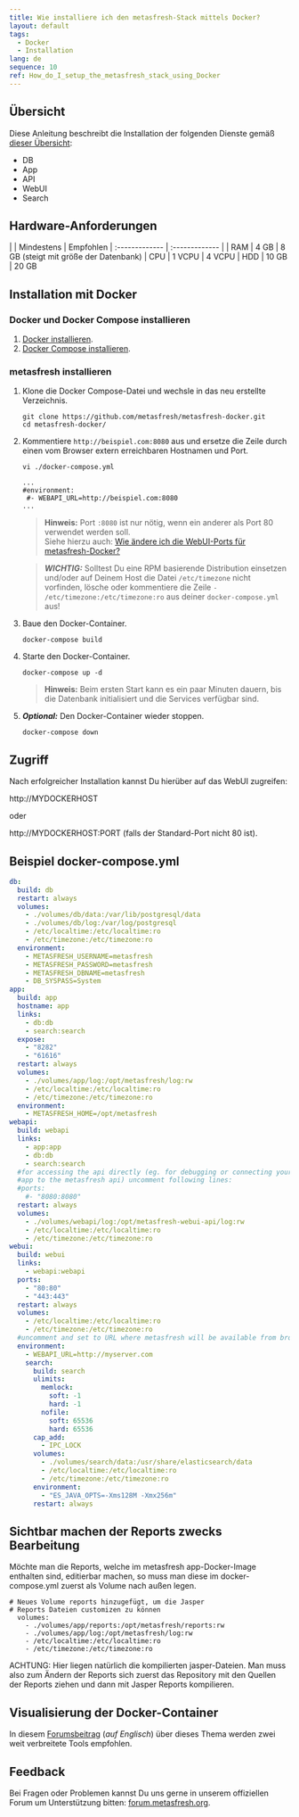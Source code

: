 ```yaml
---
title: Wie installiere ich den metasfresh-Stack mittels Docker?
layout: default
tags:
  - Docker
  - Installation
lang: de
sequence: 10
ref: How_do_I_setup_the_metasfresh_stack_using_Docker
---
```


## Übersicht
Diese Anleitung beschreibt die Installation der folgenden Dienste gemäß [dieser Übersicht](../../howto_collection/Wie_sieht_die_Architektur_aus):
* DB
* App
* API
* WebUI
* Search

## Hardware-Anforderungen

|     | Mindestens      | Empfohlen
| :------------- | :------------- |
| RAM | 4 GB       | 8 GB (steigt mit größe der Datenbank)
| CPU | 1 VCPU | 4 VCPU
| HDD | 10 GB | 20 GB


## Installation mit Docker

### Docker und Docker Compose installieren
1. [Docker installieren](https://docs.docker.com/engine/installation/linux/ubuntu/).
1. [Docker Compose installieren](https://docs.docker.com/compose/install/).

### metasfresh installieren
1. Klone die Docker Compose-Datei und wechsle in das neu erstellte Verzeichnis.

   ```
   git clone https://github.com/metasfresh/metasfresh-docker.git
   cd metasfresh-docker/
   ```

1. Kommentiere `http://beispiel.com:8080` aus und ersetze die Zeile durch einen vom Browser extern erreichbaren Hostnamen und Port.

   `vi ./docker-compose.yml`
   ```
   ...
   #environment:
    #- WEBAPI_URL=http://beispiel.com:8080
   ...
   ```
   >**Hinweis:** Port `:8080` ist nur nötig, wenn ein anderer als Port 80 verwendet werden soll. <br> Siehe hierzu auch: [Wie ändere ich die WebUI-Ports für metasfresh-Docker?](Wie_aendere_ich_die_ports_fuer_webui_in_docker)

   >***WICHTIG:*** Solltest Du eine RPM basierende Distribution einsetzen und/oder auf Deinem Host die Datei `/etc/timezone` nicht vorfinden, lösche oder kommentiere die Zeile `- /etc/timezone:/etc/timezone:ro` aus deiner `docker-compose.yml` aus!

1. Baue den Docker-Container.

   `docker-compose build`

1. Starte den Docker-Container.

   `docker-compose up -d`

   >**Hinweis:** Beim ersten Start kann es ein paar Minuten dauern, bis die Datenbank initialisiert und die Services verfügbar sind.

1. ***Optional:*** Den Docker-Container wieder stoppen.

   `docker-compose down`

## Zugriff
Nach erfolgreicher Installation kannst Du hierüber auf das WebUI zugreifen:

http://MYDOCKERHOST

oder

http://MYDOCKERHOST:PORT  (falls der Standard-Port nicht 80 ist).

## Beispiel docker-compose.yml
```yml
db:
  build: db
  restart: always
  volumes:
    - ./volumes/db/data:/var/lib/postgresql/data
    - ./volumes/db/log:/var/log/postgresql
    - /etc/localtime:/etc/localtime:ro
    - /etc/timezone:/etc/timezone:ro
  environment:
    - METASFRESH_USERNAME=metasfresh
    - METASFRESH_PASSWORD=metasfresh
    - METASFRESH_DBNAME=metasfresh
    - DB_SYSPASS=System
app:
  build: app
  hostname: app
  links:
    - db:db
    - search:search
  expose:
    - "8282"
    - "61616"
  restart: always
  volumes:
    - ./volumes/app/log:/opt/metasfresh/log:rw
    - /etc/localtime:/etc/localtime:ro
    - /etc/timezone:/etc/timezone:ro
  environment:
    - METASFRESH_HOME=/opt/metasfresh
webapi:
  build: webapi
  links:
    - app:app
    - db:db
    - search:search
  #for accessing the api directly (eg. for debugging or connecting your
  #app to the metasfresh api) uncomment following lines:
  #ports:
    #- "8080:8080"
  restart: always
  volumes:
    - ./volumes/webapi/log:/opt/metasfresh-webui-api/log:rw
    - /etc/localtime:/etc/localtime:ro
    - /etc/timezone:/etc/timezone:ro
webui:
  build: webui
  links:
    - webapi:webapi
  ports:
    - "80:80"
    - "443:443"
  restart: always
  volumes:
    - /etc/localtime:/etc/localtime:ro
    - /etc/timezone:/etc/timezone:ro
  #uncomment and set to URL where metasfresh will be available from browsers
  environment:
    - WEBAPI_URL=http://myserver.com
    search:
      build: search
      ulimits:
        memlock:
          soft: -1
          hard: -1
        nofile:
          soft: 65536
          hard: 65536
      cap_add:
        - IPC_LOCK
      volumes:
        - ./volumes/search/data:/usr/share/elasticsearch/data
        - /etc/localtime:/etc/localtime:ro
        - /etc/timezone:/etc/timezone:ro
      environment:
        - "ES_JAVA_OPTS=-Xms128M -Xmx256m"
      restart: always
```

## Sichtbar machen der Reports zwecks Bearbeitung
Möchte man die Reports, welche im metasfresh app-Docker-Image enthalten sind, editierbar machen, so muss man diese im docker-compose.yml zuerst als Volume nach außen legen.

```
# Neues Volume reports hinzugefügt, um die Jasper
# Reports Dateien customizen zu können
  volumes:
    - ./volumes/app/reports:/opt/metasfresh/reports:rw
    - ./volumes/app/log:/opt/metasfresh/log:rw
    - /etc/localtime:/etc/localtime:ro
    - /etc/timezone:/etc/timezone:ro

```

ACHTUNG: Hier liegen natürlich die kompilierten jasper-Dateien. Man muss also zum Ändern der Reports sich zuerst das Repository mit den Quellen der Reports ziehen und dann mit Jasper Reports kompilieren.

## Visualisierung der Docker-Container
In diesem [Forumsbeitrag](https://forum.metasfresh.org/t/docker-gui-recommendation) (*auf Englisch*) über dieses Thema werden zwei weit verbreitete Tools empfohlen.

## Feedback
Bei Fragen oder Problemen kannst Du uns gerne in unserem offiziellen Forum um Unterstützung bitten: [forum.metasfresh.org](http://forum.metasfresh.org).
